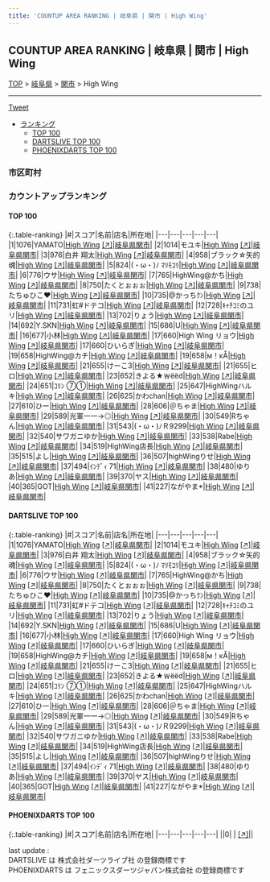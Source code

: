 ```yaml
---
title: 'COUNTUP AREA RANKING | 岐阜県 | 関市 | High Wing'
---
```

## COUNTUP AREA RANKING | 岐阜県 | 関市 | High Wing

[TOP](/darts/rank/) > [岐阜県](/darts/rank/岐阜県/) > [関市](/darts/rank/岐阜県/関市/) > High Wing

___

<a href="https://twitter.com/share?ref_src=twsrc%5Etfw" data-text="COUNTUP AREA RANKING | 岐阜県関市High Wing" class="twitter-share-button" data-hashtags="DARTSLIVE,PHOENIXDARTS,darts,ダーツ" data-show-count="false">Tweet</a>

* [ランキング](#カウントアップランキング)
    * [TOP 100](#top-100)
    * [DARTSLIVE TOP 100](#dartslive-top-100)
    * [PHOENIXDARTS TOP 100](#phoenixdarts-top-100)

### 市区町村

<ul>

</ul>

### カウントアップランキング

#### TOP 100



{:.table-ranking}
|#|スコア|名前|店名|所在地|
|---|---|---|---|---|
|1|1076|<span class="rank-name-dl">YAMATO</span>|<a href="/darts/rank/shops/fd4e8af1d48bbc59b21333aee1bd51e4.html">High Wing</a> <a href="https://search.dartslive.com/jp/shop/fd4e8af1d48bbc59b21333aee1bd51e4">[↗]</a>|<a href="/darts/rank/岐阜県/関市">岐阜県関市</a>|
|2|1014|<span class="rank-name-dl">モユキ</span>|<a href="/darts/rank/shops/fd4e8af1d48bbc59b21333aee1bd51e4.html">High Wing</a> <a href="https://search.dartslive.com/jp/shop/fd4e8af1d48bbc59b21333aee1bd51e4">[↗]</a>|<a href="/darts/rank/岐阜県/関市">岐阜県関市</a>|
|3|976|<span class="rank-name-dl">白井 翔太</span>|<a href="/darts/rank/shops/fd4e8af1d48bbc59b21333aee1bd51e4.html">High Wing</a> <a href="https://search.dartslive.com/jp/shop/fd4e8af1d48bbc59b21333aee1bd51e4">[↗]</a>|<a href="/darts/rank/岐阜県/関市">岐阜県関市</a>|
|4|958|<span class="rank-name-dl">ブラック☆矢的魂</span>|<a href="/darts/rank/shops/fd4e8af1d48bbc59b21333aee1bd51e4.html">High Wing</a> <a href="https://search.dartslive.com/jp/shop/fd4e8af1d48bbc59b21333aee1bd51e4">[↗]</a>|<a href="/darts/rank/岐阜県/関市">岐阜県関市</a>|
|5|824|<span class="rank-name-dl">(・ω・)ﾉ ﾏﾘﾓｺﾘ</span>|<a href="/darts/rank/shops/fd4e8af1d48bbc59b21333aee1bd51e4.html">High Wing</a> <a href="https://search.dartslive.com/jp/shop/fd4e8af1d48bbc59b21333aee1bd51e4">[↗]</a>|<a href="/darts/rank/岐阜県/関市">岐阜県関市</a>|
|6|776|<span class="rank-name-dl">ウサ</span>|<a href="/darts/rank/shops/fd4e8af1d48bbc59b21333aee1bd51e4.html">High Wing</a> <a href="https://search.dartslive.com/jp/shop/fd4e8af1d48bbc59b21333aee1bd51e4">[↗]</a>|<a href="/darts/rank/岐阜県/関市">岐阜県関市</a>|
|7|765|<span class="rank-name-dl">HighWing@かち</span>|<a href="/darts/rank/shops/fd4e8af1d48bbc59b21333aee1bd51e4.html">High Wing</a> <a href="https://search.dartslive.com/jp/shop/fd4e8af1d48bbc59b21333aee1bd51e4">[↗]</a>|<a href="/darts/rank/岐阜県/関市">岐阜県関市</a>|
|8|750|<span class="rank-name-dl">たくとぉぉぉ</span>|<a href="/darts/rank/shops/fd4e8af1d48bbc59b21333aee1bd51e4.html">High Wing</a> <a href="https://search.dartslive.com/jp/shop/fd4e8af1d48bbc59b21333aee1bd51e4">[↗]</a>|<a href="/darts/rank/岐阜県/関市">岐阜県関市</a>|
|9|738|<span class="rank-name-dl">たちゅひこ❤️</span>|<a href="/darts/rank/shops/fd4e8af1d48bbc59b21333aee1bd51e4.html">High Wing</a> <a href="https://search.dartslive.com/jp/shop/fd4e8af1d48bbc59b21333aee1bd51e4">[↗]</a>|<a href="/darts/rank/岐阜県/関市">岐阜県関市</a>|
|10|735|<span class="rank-name-dl">@かっちｸﾝ</span>|<a href="/darts/rank/shops/fd4e8af1d48bbc59b21333aee1bd51e4.html">High Wing</a> <a href="https://search.dartslive.com/jp/shop/fd4e8af1d48bbc59b21333aee1bd51e4">[↗]</a>|<a href="/darts/rank/岐阜県/関市">岐阜県関市</a>|
|11|731|<span class="rank-name-dl">虹#ドテコ</span>|<a href="/darts/rank/shops/fd4e8af1d48bbc59b21333aee1bd51e4.html">High Wing</a> <a href="https://search.dartslive.com/jp/shop/fd4e8af1d48bbc59b21333aee1bd51e4">[↗]</a>|<a href="/darts/rank/岐阜県/関市">岐阜県関市</a>|
|12|728|<span class="rank-name-dl">ｷｬﾁｺﾐのユリ</span>|<a href="/darts/rank/shops/fd4e8af1d48bbc59b21333aee1bd51e4.html">High Wing</a> <a href="https://search.dartslive.com/jp/shop/fd4e8af1d48bbc59b21333aee1bd51e4">[↗]</a>|<a href="/darts/rank/岐阜県/関市">岐阜県関市</a>|
|13|702|<span class="rank-name-dl">りょう</span>|<a href="/darts/rank/shops/fd4e8af1d48bbc59b21333aee1bd51e4.html">High Wing</a> <a href="https://search.dartslive.com/jp/shop/fd4e8af1d48bbc59b21333aee1bd51e4">[↗]</a>|<a href="/darts/rank/岐阜県/関市">岐阜県関市</a>|
|14|692|<span class="rank-name-dl">Y.SKN</span>|<a href="/darts/rank/shops/fd4e8af1d48bbc59b21333aee1bd51e4.html">High Wing</a> <a href="https://search.dartslive.com/jp/shop/fd4e8af1d48bbc59b21333aee1bd51e4">[↗]</a>|<a href="/darts/rank/岐阜県/関市">岐阜県関市</a>|
|15|686|<span class="rank-name-dl">U</span>|<a href="/darts/rank/shops/fd4e8af1d48bbc59b21333aee1bd51e4.html">High Wing</a> <a href="https://search.dartslive.com/jp/shop/fd4e8af1d48bbc59b21333aee1bd51e4">[↗]</a>|<a href="/darts/rank/岐阜県/関市">岐阜県関市</a>|
|16|677|<span class="rank-name-dl">小林</span>|<a href="/darts/rank/shops/fd4e8af1d48bbc59b21333aee1bd51e4.html">High Wing</a> <a href="https://search.dartslive.com/jp/shop/fd4e8af1d48bbc59b21333aee1bd51e4">[↗]</a>|<a href="/darts/rank/岐阜県/関市">岐阜県関市</a>|
|17|660|<span class="rank-name-dl">High Wing リョウ</span>|<a href="/darts/rank/shops/fd4e8af1d48bbc59b21333aee1bd51e4.html">High Wing</a> <a href="https://search.dartslive.com/jp/shop/fd4e8af1d48bbc59b21333aee1bd51e4">[↗]</a>|<a href="/darts/rank/岐阜県/関市">岐阜県関市</a>|
|17|660|<span class="rank-name-dl">ひいらぎ</span>|<a href="/darts/rank/shops/fd4e8af1d48bbc59b21333aee1bd51e4.html">High Wing</a> <a href="https://search.dartslive.com/jp/shop/fd4e8af1d48bbc59b21333aee1bd51e4">[↗]</a>|<a href="/darts/rank/岐阜県/関市">岐阜県関市</a>|
|19|658|<span class="rank-name-dl">HighWing@カチ</span>|<a href="/darts/rank/shops/fd4e8af1d48bbc59b21333aee1bd51e4.html">High Wing</a> <a href="https://search.dartslive.com/jp/shop/fd4e8af1d48bbc59b21333aee1bd51e4">[↗]</a>|<a href="/darts/rank/岐阜県/関市">岐阜県関市</a>|
|19|658|<span class="rank-name-dl">м！κÅ</span>|<a href="/darts/rank/shops/fd4e8af1d48bbc59b21333aee1bd51e4.html">High Wing</a> <a href="https://search.dartslive.com/jp/shop/fd4e8af1d48bbc59b21333aee1bd51e4">[↗]</a>|<a href="/darts/rank/岐阜県/関市">岐阜県関市</a>|
|21|655|<span class="rank-name-dl">けーこ3</span>|<a href="/darts/rank/shops/fd4e8af1d48bbc59b21333aee1bd51e4.html">High Wing</a> <a href="https://search.dartslive.com/jp/shop/fd4e8af1d48bbc59b21333aee1bd51e4">[↗]</a>|<a href="/darts/rank/岐阜県/関市">岐阜県関市</a>|
|21|655|<span class="rank-name-dl">ヒロ</span>|<a href="/darts/rank/shops/fd4e8af1d48bbc59b21333aee1bd51e4.html">High Wing</a> <a href="https://search.dartslive.com/jp/shop/fd4e8af1d48bbc59b21333aee1bd51e4">[↗]</a>|<a href="/darts/rank/岐阜県/関市">岐阜県関市</a>|
|23|652|<span class="rank-name-dl">きよる★￦ёёd</span>|<a href="/darts/rank/shops/fd4e8af1d48bbc59b21333aee1bd51e4.html">High Wing</a> <a href="https://search.dartslive.com/jp/shop/fd4e8af1d48bbc59b21333aee1bd51e4">[↗]</a>|<a href="/darts/rank/岐阜県/関市">岐阜県関市</a>|
|24|651|<span class="rank-name-dl">ｺﾘﾝ ⑦①</span>|<a href="/darts/rank/shops/fd4e8af1d48bbc59b21333aee1bd51e4.html">High Wing</a> <a href="https://search.dartslive.com/jp/shop/fd4e8af1d48bbc59b21333aee1bd51e4">[↗]</a>|<a href="/darts/rank/岐阜県/関市">岐阜県関市</a>|
|25|647|<span class="rank-name-dl">HighWingハルキ</span>|<a href="/darts/rank/shops/fd4e8af1d48bbc59b21333aee1bd51e4.html">High Wing</a> <a href="https://search.dartslive.com/jp/shop/fd4e8af1d48bbc59b21333aee1bd51e4">[↗]</a>|<a href="/darts/rank/岐阜県/関市">岐阜県関市</a>|
|26|625|<span class="rank-name-dl">かわchan</span>|<a href="/darts/rank/shops/fd4e8af1d48bbc59b21333aee1bd51e4.html">High Wing</a> <a href="https://search.dartslive.com/jp/shop/fd4e8af1d48bbc59b21333aee1bd51e4">[↗]</a>|<a href="/darts/rank/岐阜県/関市">岐阜県関市</a>|
|27|610|<span class="rank-name-dl">ひー</span>|<a href="/darts/rank/shops/fd4e8af1d48bbc59b21333aee1bd51e4.html">High Wing</a> <a href="https://search.dartslive.com/jp/shop/fd4e8af1d48bbc59b21333aee1bd51e4">[↗]</a>|<a href="/darts/rank/岐阜県/関市">岐阜県関市</a>|
|28|606|<span class="rank-name-dl">＠ちゃま</span>|<a href="/darts/rank/shops/fd4e8af1d48bbc59b21333aee1bd51e4.html">High Wing</a> <a href="https://search.dartslive.com/jp/shop/fd4e8af1d48bbc59b21333aee1bd51e4">[↗]</a>|<a href="/darts/rank/岐阜県/関市">岐阜県関市</a>|
|29|589|<span class="rank-name-dl">光軍一一→◎</span>|<a href="/darts/rank/shops/fd4e8af1d48bbc59b21333aee1bd51e4.html">High Wing</a> <a href="https://search.dartslive.com/jp/shop/fd4e8af1d48bbc59b21333aee1bd51e4">[↗]</a>|<a href="/darts/rank/岐阜県/関市">岐阜県関市</a>|
|30|549|<span class="rank-name-dl">Rちゃん</span>|<a href="/darts/rank/shops/fd4e8af1d48bbc59b21333aee1bd51e4.html">High Wing</a> <a href="https://search.dartslive.com/jp/shop/fd4e8af1d48bbc59b21333aee1bd51e4">[↗]</a>|<a href="/darts/rank/岐阜県/関市">岐阜県関市</a>|
|31|543|<span class="rank-name-dl">(・ω・)ﾉＲ9299</span>|<a href="/darts/rank/shops/fd4e8af1d48bbc59b21333aee1bd51e4.html">High Wing</a> <a href="https://search.dartslive.com/jp/shop/fd4e8af1d48bbc59b21333aee1bd51e4">[↗]</a>|<a href="/darts/rank/岐阜県/関市">岐阜県関市</a>|
|32|540|<span class="rank-name-dl">サワガニゆか</span>|<a href="/darts/rank/shops/fd4e8af1d48bbc59b21333aee1bd51e4.html">High Wing</a> <a href="https://search.dartslive.com/jp/shop/fd4e8af1d48bbc59b21333aee1bd51e4">[↗]</a>|<a href="/darts/rank/岐阜県/関市">岐阜県関市</a>|
|33|538|<span class="rank-name-dl">Rabe</span>|<a href="/darts/rank/shops/fd4e8af1d48bbc59b21333aee1bd51e4.html">High Wing</a> <a href="https://search.dartslive.com/jp/shop/fd4e8af1d48bbc59b21333aee1bd51e4">[↗]</a>|<a href="/darts/rank/岐阜県/関市">岐阜県関市</a>|
|34|519|<span class="rank-name-dl">HighWing店長</span>|<a href="/darts/rank/shops/fd4e8af1d48bbc59b21333aee1bd51e4.html">High Wing</a> <a href="https://search.dartslive.com/jp/shop/fd4e8af1d48bbc59b21333aee1bd51e4">[↗]</a>|<a href="/darts/rank/岐阜県/関市">岐阜県関市</a>|
|35|515|<span class="rank-name-dl">よし</span>|<a href="/darts/rank/shops/fd4e8af1d48bbc59b21333aee1bd51e4.html">High Wing</a> <a href="https://search.dartslive.com/jp/shop/fd4e8af1d48bbc59b21333aee1bd51e4">[↗]</a>|<a href="/darts/rank/岐阜県/関市">岐阜県関市</a>|
|36|507|<span class="rank-name-dl">highWingりせ</span>|<a href="/darts/rank/shops/fd4e8af1d48bbc59b21333aee1bd51e4.html">High Wing</a> <a href="https://search.dartslive.com/jp/shop/fd4e8af1d48bbc59b21333aee1bd51e4">[↗]</a>|<a href="/darts/rank/岐阜県/関市">岐阜県関市</a>|
|37|494|<span class="rank-name-dl">ｲﾝﾃﾞｨ 71</span>|<a href="/darts/rank/shops/fd4e8af1d48bbc59b21333aee1bd51e4.html">High Wing</a> <a href="https://search.dartslive.com/jp/shop/fd4e8af1d48bbc59b21333aee1bd51e4">[↗]</a>|<a href="/darts/rank/岐阜県/関市">岐阜県関市</a>|
|38|480|<span class="rank-name-dl">ゆりあ</span>|<a href="/darts/rank/shops/fd4e8af1d48bbc59b21333aee1bd51e4.html">High Wing</a> <a href="https://search.dartslive.com/jp/shop/fd4e8af1d48bbc59b21333aee1bd51e4">[↗]</a>|<a href="/darts/rank/岐阜県/関市">岐阜県関市</a>|
|39|370|<span class="rank-name-dl">ヤス</span>|<a href="/darts/rank/shops/fd4e8af1d48bbc59b21333aee1bd51e4.html">High Wing</a> <a href="https://search.dartslive.com/jp/shop/fd4e8af1d48bbc59b21333aee1bd51e4">[↗]</a>|<a href="/darts/rank/岐阜県/関市">岐阜県関市</a>|
|40|365|<span class="rank-name-dl">GOT</span>|<a href="/darts/rank/shops/fd4e8af1d48bbc59b21333aee1bd51e4.html">High Wing</a> <a href="https://search.dartslive.com/jp/shop/fd4e8af1d48bbc59b21333aee1bd51e4">[↗]</a>|<a href="/darts/rank/岐阜県/関市">岐阜県関市</a>|
|41|227|<span class="rank-name-dl">ながやま*</span>|<a href="/darts/rank/shops/fd4e8af1d48bbc59b21333aee1bd51e4.html">High Wing</a> <a href="https://search.dartslive.com/jp/shop/fd4e8af1d48bbc59b21333aee1bd51e4">[↗]</a>|<a href="/darts/rank/岐阜県/関市">岐阜県関市</a>|


#### DARTSLIVE TOP 100



{:.table-ranking}
|#|スコア|名前|店名|所在地|
|---|---|---|---|---|
|1|1076|<span class="rank-name-dl">YAMATO</span>|<a href="/darts/rank/shops/fd4e8af1d48bbc59b21333aee1bd51e4.html">High Wing</a> <a href="https://search.dartslive.com/jp/shop/fd4e8af1d48bbc59b21333aee1bd51e4">[↗]</a>|<a href="/darts/rank/岐阜県/関市">岐阜県関市</a>|
|2|1014|<span class="rank-name-dl">モユキ</span>|<a href="/darts/rank/shops/fd4e8af1d48bbc59b21333aee1bd51e4.html">High Wing</a> <a href="https://search.dartslive.com/jp/shop/fd4e8af1d48bbc59b21333aee1bd51e4">[↗]</a>|<a href="/darts/rank/岐阜県/関市">岐阜県関市</a>|
|3|976|<span class="rank-name-dl">白井 翔太</span>|<a href="/darts/rank/shops/fd4e8af1d48bbc59b21333aee1bd51e4.html">High Wing</a> <a href="https://search.dartslive.com/jp/shop/fd4e8af1d48bbc59b21333aee1bd51e4">[↗]</a>|<a href="/darts/rank/岐阜県/関市">岐阜県関市</a>|
|4|958|<span class="rank-name-dl">ブラック☆矢的魂</span>|<a href="/darts/rank/shops/fd4e8af1d48bbc59b21333aee1bd51e4.html">High Wing</a> <a href="https://search.dartslive.com/jp/shop/fd4e8af1d48bbc59b21333aee1bd51e4">[↗]</a>|<a href="/darts/rank/岐阜県/関市">岐阜県関市</a>|
|5|824|<span class="rank-name-dl">(・ω・)ﾉ ﾏﾘﾓｺﾘ</span>|<a href="/darts/rank/shops/fd4e8af1d48bbc59b21333aee1bd51e4.html">High Wing</a> <a href="https://search.dartslive.com/jp/shop/fd4e8af1d48bbc59b21333aee1bd51e4">[↗]</a>|<a href="/darts/rank/岐阜県/関市">岐阜県関市</a>|
|6|776|<span class="rank-name-dl">ウサ</span>|<a href="/darts/rank/shops/fd4e8af1d48bbc59b21333aee1bd51e4.html">High Wing</a> <a href="https://search.dartslive.com/jp/shop/fd4e8af1d48bbc59b21333aee1bd51e4">[↗]</a>|<a href="/darts/rank/岐阜県/関市">岐阜県関市</a>|
|7|765|<span class="rank-name-dl">HighWing@かち</span>|<a href="/darts/rank/shops/fd4e8af1d48bbc59b21333aee1bd51e4.html">High Wing</a> <a href="https://search.dartslive.com/jp/shop/fd4e8af1d48bbc59b21333aee1bd51e4">[↗]</a>|<a href="/darts/rank/岐阜県/関市">岐阜県関市</a>|
|8|750|<span class="rank-name-dl">たくとぉぉぉ</span>|<a href="/darts/rank/shops/fd4e8af1d48bbc59b21333aee1bd51e4.html">High Wing</a> <a href="https://search.dartslive.com/jp/shop/fd4e8af1d48bbc59b21333aee1bd51e4">[↗]</a>|<a href="/darts/rank/岐阜県/関市">岐阜県関市</a>|
|9|738|<span class="rank-name-dl">たちゅひこ❤️</span>|<a href="/darts/rank/shops/fd4e8af1d48bbc59b21333aee1bd51e4.html">High Wing</a> <a href="https://search.dartslive.com/jp/shop/fd4e8af1d48bbc59b21333aee1bd51e4">[↗]</a>|<a href="/darts/rank/岐阜県/関市">岐阜県関市</a>|
|10|735|<span class="rank-name-dl">@かっちｸﾝ</span>|<a href="/darts/rank/shops/fd4e8af1d48bbc59b21333aee1bd51e4.html">High Wing</a> <a href="https://search.dartslive.com/jp/shop/fd4e8af1d48bbc59b21333aee1bd51e4">[↗]</a>|<a href="/darts/rank/岐阜県/関市">岐阜県関市</a>|
|11|731|<span class="rank-name-dl">虹#ドテコ</span>|<a href="/darts/rank/shops/fd4e8af1d48bbc59b21333aee1bd51e4.html">High Wing</a> <a href="https://search.dartslive.com/jp/shop/fd4e8af1d48bbc59b21333aee1bd51e4">[↗]</a>|<a href="/darts/rank/岐阜県/関市">岐阜県関市</a>|
|12|728|<span class="rank-name-dl">ｷｬﾁｺﾐのユリ</span>|<a href="/darts/rank/shops/fd4e8af1d48bbc59b21333aee1bd51e4.html">High Wing</a> <a href="https://search.dartslive.com/jp/shop/fd4e8af1d48bbc59b21333aee1bd51e4">[↗]</a>|<a href="/darts/rank/岐阜県/関市">岐阜県関市</a>|
|13|702|<span class="rank-name-dl">りょう</span>|<a href="/darts/rank/shops/fd4e8af1d48bbc59b21333aee1bd51e4.html">High Wing</a> <a href="https://search.dartslive.com/jp/shop/fd4e8af1d48bbc59b21333aee1bd51e4">[↗]</a>|<a href="/darts/rank/岐阜県/関市">岐阜県関市</a>|
|14|692|<span class="rank-name-dl">Y.SKN</span>|<a href="/darts/rank/shops/fd4e8af1d48bbc59b21333aee1bd51e4.html">High Wing</a> <a href="https://search.dartslive.com/jp/shop/fd4e8af1d48bbc59b21333aee1bd51e4">[↗]</a>|<a href="/darts/rank/岐阜県/関市">岐阜県関市</a>|
|15|686|<span class="rank-name-dl">U</span>|<a href="/darts/rank/shops/fd4e8af1d48bbc59b21333aee1bd51e4.html">High Wing</a> <a href="https://search.dartslive.com/jp/shop/fd4e8af1d48bbc59b21333aee1bd51e4">[↗]</a>|<a href="/darts/rank/岐阜県/関市">岐阜県関市</a>|
|16|677|<span class="rank-name-dl">小林</span>|<a href="/darts/rank/shops/fd4e8af1d48bbc59b21333aee1bd51e4.html">High Wing</a> <a href="https://search.dartslive.com/jp/shop/fd4e8af1d48bbc59b21333aee1bd51e4">[↗]</a>|<a href="/darts/rank/岐阜県/関市">岐阜県関市</a>|
|17|660|<span class="rank-name-dl">High Wing リョウ</span>|<a href="/darts/rank/shops/fd4e8af1d48bbc59b21333aee1bd51e4.html">High Wing</a> <a href="https://search.dartslive.com/jp/shop/fd4e8af1d48bbc59b21333aee1bd51e4">[↗]</a>|<a href="/darts/rank/岐阜県/関市">岐阜県関市</a>|
|17|660|<span class="rank-name-dl">ひいらぎ</span>|<a href="/darts/rank/shops/fd4e8af1d48bbc59b21333aee1bd51e4.html">High Wing</a> <a href="https://search.dartslive.com/jp/shop/fd4e8af1d48bbc59b21333aee1bd51e4">[↗]</a>|<a href="/darts/rank/岐阜県/関市">岐阜県関市</a>|
|19|658|<span class="rank-name-dl">HighWing@カチ</span>|<a href="/darts/rank/shops/fd4e8af1d48bbc59b21333aee1bd51e4.html">High Wing</a> <a href="https://search.dartslive.com/jp/shop/fd4e8af1d48bbc59b21333aee1bd51e4">[↗]</a>|<a href="/darts/rank/岐阜県/関市">岐阜県関市</a>|
|19|658|<span class="rank-name-dl">м！κÅ</span>|<a href="/darts/rank/shops/fd4e8af1d48bbc59b21333aee1bd51e4.html">High Wing</a> <a href="https://search.dartslive.com/jp/shop/fd4e8af1d48bbc59b21333aee1bd51e4">[↗]</a>|<a href="/darts/rank/岐阜県/関市">岐阜県関市</a>|
|21|655|<span class="rank-name-dl">けーこ3</span>|<a href="/darts/rank/shops/fd4e8af1d48bbc59b21333aee1bd51e4.html">High Wing</a> <a href="https://search.dartslive.com/jp/shop/fd4e8af1d48bbc59b21333aee1bd51e4">[↗]</a>|<a href="/darts/rank/岐阜県/関市">岐阜県関市</a>|
|21|655|<span class="rank-name-dl">ヒロ</span>|<a href="/darts/rank/shops/fd4e8af1d48bbc59b21333aee1bd51e4.html">High Wing</a> <a href="https://search.dartslive.com/jp/shop/fd4e8af1d48bbc59b21333aee1bd51e4">[↗]</a>|<a href="/darts/rank/岐阜県/関市">岐阜県関市</a>|
|23|652|<span class="rank-name-dl">きよる★￦ёёd</span>|<a href="/darts/rank/shops/fd4e8af1d48bbc59b21333aee1bd51e4.html">High Wing</a> <a href="https://search.dartslive.com/jp/shop/fd4e8af1d48bbc59b21333aee1bd51e4">[↗]</a>|<a href="/darts/rank/岐阜県/関市">岐阜県関市</a>|
|24|651|<span class="rank-name-dl">ｺﾘﾝ ⑦①</span>|<a href="/darts/rank/shops/fd4e8af1d48bbc59b21333aee1bd51e4.html">High Wing</a> <a href="https://search.dartslive.com/jp/shop/fd4e8af1d48bbc59b21333aee1bd51e4">[↗]</a>|<a href="/darts/rank/岐阜県/関市">岐阜県関市</a>|
|25|647|<span class="rank-name-dl">HighWingハルキ</span>|<a href="/darts/rank/shops/fd4e8af1d48bbc59b21333aee1bd51e4.html">High Wing</a> <a href="https://search.dartslive.com/jp/shop/fd4e8af1d48bbc59b21333aee1bd51e4">[↗]</a>|<a href="/darts/rank/岐阜県/関市">岐阜県関市</a>|
|26|625|<span class="rank-name-dl">かわchan</span>|<a href="/darts/rank/shops/fd4e8af1d48bbc59b21333aee1bd51e4.html">High Wing</a> <a href="https://search.dartslive.com/jp/shop/fd4e8af1d48bbc59b21333aee1bd51e4">[↗]</a>|<a href="/darts/rank/岐阜県/関市">岐阜県関市</a>|
|27|610|<span class="rank-name-dl">ひー</span>|<a href="/darts/rank/shops/fd4e8af1d48bbc59b21333aee1bd51e4.html">High Wing</a> <a href="https://search.dartslive.com/jp/shop/fd4e8af1d48bbc59b21333aee1bd51e4">[↗]</a>|<a href="/darts/rank/岐阜県/関市">岐阜県関市</a>|
|28|606|<span class="rank-name-dl">＠ちゃま</span>|<a href="/darts/rank/shops/fd4e8af1d48bbc59b21333aee1bd51e4.html">High Wing</a> <a href="https://search.dartslive.com/jp/shop/fd4e8af1d48bbc59b21333aee1bd51e4">[↗]</a>|<a href="/darts/rank/岐阜県/関市">岐阜県関市</a>|
|29|589|<span class="rank-name-dl">光軍一一→◎</span>|<a href="/darts/rank/shops/fd4e8af1d48bbc59b21333aee1bd51e4.html">High Wing</a> <a href="https://search.dartslive.com/jp/shop/fd4e8af1d48bbc59b21333aee1bd51e4">[↗]</a>|<a href="/darts/rank/岐阜県/関市">岐阜県関市</a>|
|30|549|<span class="rank-name-dl">Rちゃん</span>|<a href="/darts/rank/shops/fd4e8af1d48bbc59b21333aee1bd51e4.html">High Wing</a> <a href="https://search.dartslive.com/jp/shop/fd4e8af1d48bbc59b21333aee1bd51e4">[↗]</a>|<a href="/darts/rank/岐阜県/関市">岐阜県関市</a>|
|31|543|<span class="rank-name-dl">(・ω・)ﾉＲ9299</span>|<a href="/darts/rank/shops/fd4e8af1d48bbc59b21333aee1bd51e4.html">High Wing</a> <a href="https://search.dartslive.com/jp/shop/fd4e8af1d48bbc59b21333aee1bd51e4">[↗]</a>|<a href="/darts/rank/岐阜県/関市">岐阜県関市</a>|
|32|540|<span class="rank-name-dl">サワガニゆか</span>|<a href="/darts/rank/shops/fd4e8af1d48bbc59b21333aee1bd51e4.html">High Wing</a> <a href="https://search.dartslive.com/jp/shop/fd4e8af1d48bbc59b21333aee1bd51e4">[↗]</a>|<a href="/darts/rank/岐阜県/関市">岐阜県関市</a>|
|33|538|<span class="rank-name-dl">Rabe</span>|<a href="/darts/rank/shops/fd4e8af1d48bbc59b21333aee1bd51e4.html">High Wing</a> <a href="https://search.dartslive.com/jp/shop/fd4e8af1d48bbc59b21333aee1bd51e4">[↗]</a>|<a href="/darts/rank/岐阜県/関市">岐阜県関市</a>|
|34|519|<span class="rank-name-dl">HighWing店長</span>|<a href="/darts/rank/shops/fd4e8af1d48bbc59b21333aee1bd51e4.html">High Wing</a> <a href="https://search.dartslive.com/jp/shop/fd4e8af1d48bbc59b21333aee1bd51e4">[↗]</a>|<a href="/darts/rank/岐阜県/関市">岐阜県関市</a>|
|35|515|<span class="rank-name-dl">よし</span>|<a href="/darts/rank/shops/fd4e8af1d48bbc59b21333aee1bd51e4.html">High Wing</a> <a href="https://search.dartslive.com/jp/shop/fd4e8af1d48bbc59b21333aee1bd51e4">[↗]</a>|<a href="/darts/rank/岐阜県/関市">岐阜県関市</a>|
|36|507|<span class="rank-name-dl">highWingりせ</span>|<a href="/darts/rank/shops/fd4e8af1d48bbc59b21333aee1bd51e4.html">High Wing</a> <a href="https://search.dartslive.com/jp/shop/fd4e8af1d48bbc59b21333aee1bd51e4">[↗]</a>|<a href="/darts/rank/岐阜県/関市">岐阜県関市</a>|
|37|494|<span class="rank-name-dl">ｲﾝﾃﾞｨ 71</span>|<a href="/darts/rank/shops/fd4e8af1d48bbc59b21333aee1bd51e4.html">High Wing</a> <a href="https://search.dartslive.com/jp/shop/fd4e8af1d48bbc59b21333aee1bd51e4">[↗]</a>|<a href="/darts/rank/岐阜県/関市">岐阜県関市</a>|
|38|480|<span class="rank-name-dl">ゆりあ</span>|<a href="/darts/rank/shops/fd4e8af1d48bbc59b21333aee1bd51e4.html">High Wing</a> <a href="https://search.dartslive.com/jp/shop/fd4e8af1d48bbc59b21333aee1bd51e4">[↗]</a>|<a href="/darts/rank/岐阜県/関市">岐阜県関市</a>|
|39|370|<span class="rank-name-dl">ヤス</span>|<a href="/darts/rank/shops/fd4e8af1d48bbc59b21333aee1bd51e4.html">High Wing</a> <a href="https://search.dartslive.com/jp/shop/fd4e8af1d48bbc59b21333aee1bd51e4">[↗]</a>|<a href="/darts/rank/岐阜県/関市">岐阜県関市</a>|
|40|365|<span class="rank-name-dl">GOT</span>|<a href="/darts/rank/shops/fd4e8af1d48bbc59b21333aee1bd51e4.html">High Wing</a> <a href="https://search.dartslive.com/jp/shop/fd4e8af1d48bbc59b21333aee1bd51e4">[↗]</a>|<a href="/darts/rank/岐阜県/関市">岐阜県関市</a>|
|41|227|<span class="rank-name-dl">ながやま*</span>|<a href="/darts/rank/shops/fd4e8af1d48bbc59b21333aee1bd51e4.html">High Wing</a> <a href="https://search.dartslive.com/jp/shop/fd4e8af1d48bbc59b21333aee1bd51e4">[↗]</a>|<a href="/darts/rank/岐阜県/関市">岐阜県関市</a>|


#### PHOENIXDARTS TOP 100



{:.table-ranking}
|#|スコア|名前|店名|所在地|
|---|---|---|---|---|
||0|<span class="rank-name-dl"> </span>|<a href="/darts/rank/shops/.html"></a> <a href="">[↗]</a>|<a href="/darts/rank//"></a>|


<div class="footer border-top border-gray-light mt-5 pt-3 text-right text-gray">
    last update : <span style="font-weight: italic" id="foot_last_modified"></span><br />
    DARTSLIVE は 株式会社ダーツライブ社 の登録商標です<br />
    PHOENIXDARTS は フェニックスダーツジャパン株式会社 の登録商標です<br />
</div>

<script src="https://cdnjs.cloudflare.com/ajax/libs/jquery.tablesorter/2.31.3/js/jquery.tablesorter.min.js" integrity="sha512-qzgd5cYSZcosqpzpn7zF2ZId8f/8CHmFKZ8j7mU4OUXTNRd5g+ZHBPsgKEwoqxCtdQvExE5LprwwPAgoicguNg==" crossorigin="anonymous" referrerpolicy="no-referrer"></script>
<link rel="stylesheet" href="https://cdnjs.cloudflare.com/ajax/libs/jquery.tablesorter/2.31.3/css/theme.default.min.css" integrity="sha512-wghhOJkjQX0Lh3NSWvNKeZ0ZpNn+SPVXX1Qyc9OCaogADktxrBiBdKGDoqVUOyhStvMBmJQ8ZdMHiR3wuEq8+w==" crossorigin="anonymous" referrerpolicy="no-referrer" />
<script>
$(function() {
    $(".table-ranking").tablesorter({sortList:[[0, 0]]});
    $("#foot_last_modified").text(formatDate(new Date(document.lastModified), 'yyyy-MM-dd HH:mm:ss'));
});
</script>

<script async src="https://platform.twitter.com/widgets.js" charset="utf-8"></script>